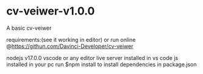 # cv-veiwer-v1.0.0
A basic cv-veiwer 


requirements:(see it working in editor)
or run online @https://githun.com/Davinci-Developer/cv-veiwer 

nodejs v17.0.0
vscode or any editor
live server installed in vs code
js installed in your pc
run $npm install  to install dependencies in package.json


